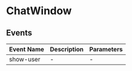 # ChatWindow

## Events

<!-- @vuese:ChatWindow:events:start -->
|Event Name|Description|Parameters|
|---|---|---|
|show-user|-|-|

<!-- @vuese:ChatWindow:events:end -->


